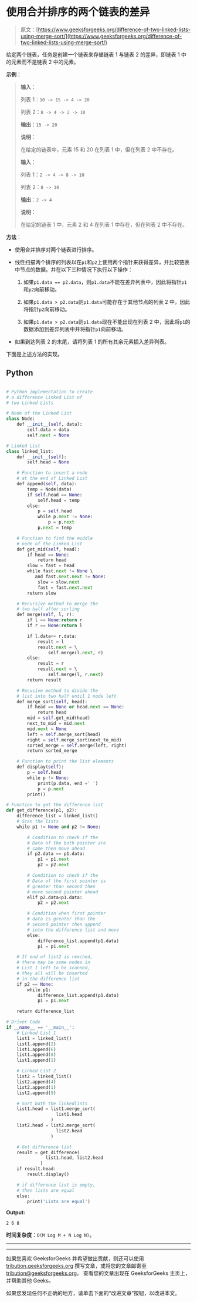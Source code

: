 # 使用合并排序的两个链表的差异

> 原文：[https://www.geeksforgeeks.org/difference-of-two-linked-lists-using-merge-sort/](https://www.geeksforgeeks.org/difference-of-two-linked-lists-using-merge-sort/)

给定两个链表，任务是创建一个链表来存储链表 1 与链表 2 的差异，即链表 1 中的元素而不是链表 2 中的元素。

**示例**：

> **输入**：
>
> 列表 1：`10 -> 15 -> 4 -> 20`
>
> 列表 2：`8 -> 4 -> 2 -> 10`
>
> **输出**：`15 -> 20`
>
> **说明**：
>
> 在给定的链表中，元素 15 和 20 在列表 1 中，但在列表 2 中不存在。
> 
> **输入**：
>
> 列表 1：`2 -> 4 -> 8 -> 10`
>
> 列表 2：`8 -> 10`
>
> **输出**：`2 -> 4`
>
> **说明**：
>
> 在给定的链表 1 中，元素 2 和 4 在列表 1 中存在，但在列表 2 中不存在。

**方法**：

*   使用合并排序对两个链表进行排序。

*   线性扫描两个排序的列表以在`p1`和`p2`上使用两个指针来获得差异，并比较链表中节点的数据，并在以下三种情况下执行以下操作：

    1.  如果`p1.data == p2.data`，则`p1.data`不能在差异列表中，因此将指针`p1`和`p2`向前移动。

    2.  如果`p1.data > p2.data`则`p1.data`可能存在于其他节点的列表 2 中，因此将指针`p2`向前移动。

    3.  如果`p1.data > p2.data`则`p1.data`现在不能出现在列表 2 中，因此将`p1`的数据添加到差异列表中并将指针`p1`向前移动。

*   如果到达列表 2 的末尾，请将列表 1 的所有其余元素插入差异列表。

下面是上述方法的实现。

## Python

```py

# Python implementation to create 
# a difference Linked List of  
# two Linked Lists 

# Node of the Linked List 
class Node: 
    def __init__(self, data): 
        self.data = data 
        self.next = None

# Linked List 
class linked_list: 
    def __init__(self): 
        self.head = None

    # Function to insert a node 
    # at the end of Linked List 
    def append(self, data): 
        temp = Node(data) 
        if self.head == None: 
            self.head = temp 
        else: 
            p = self.head 
            while p.next != None: 
                p = p.next
            p.next = temp 

    # Function to find the middle 
    # node of the Linked List  
    def get_mid(self, head): 
        if head == None: 
            return head 
        slow = fast = head 
        while fast.next != None \ 
           and fast.next.next != None: 
            slow = slow.next
            fast = fast.next.next
        return slow 

    # Recursive method to merge the 
    # two half after sorting  
    def merge(self, l, r): 
        if l == None:return r 
        if r == None:return l 

        if l.data<= r.data: 
            result = l 
            result.next = \ 
                self.merge(l.next, r) 
        else: 
            result = r 
            result.next = \ 
                self.merge(l, r.next) 
        return result 

    # Recusive method to divide the  
    # list into two half until 1 node left 
    def merge_sort(self, head): 
        if head == None or head.next == None: 
            return head 
        mid = self.get_mid(head) 
        next_to_mid = mid.next
        mid.next = None
        left = self.merge_sort(head) 
        right = self.merge_sort(next_to_mid) 
        sorted_merge = self.merge(left, right) 
        return sorted_merge 

    # Function to print the list elements 
    def display(self): 
        p = self.head 
        while p != None: 
            print(p.data, end =' ') 
            p = p.next
        print() 

# Function to get the difference list 
def get_difference(p1, p2): 
    difference_list = linked_list() 
    # Scan the lists  
    while p1 != None and p2 != None: 

        # Condition to check if the  
        # Data of the both pointer are  
        # same then move ahead 
        if p2.data == p1.data: 
            p1 = p1.next
            p2 = p2.next

        # Condition to check if the  
        # Data of the first pointer is  
        # greater than second then  
        # move second pointer ahead 
        elif p2.data<p1.data: 
            p2 = p2.next

        # Condition when first pointer 
        # data is greater than the  
        # second pointer then append 
        # into the difference list and move 
        else: 
            difference_list.append(p1.data) 
            p1 = p1.next

    # If end of list2 is reached,  
    # there may be some nodes in  
    # List 1 left to be scanned,  
    # they all will be inserted  
    # in the difference list 
    if p2 == None: 
        while p1: 
            difference_list.append(p1.data) 
            p1 = p1.next

    return difference_list 

# Driver Code 
if __name__ == '__main__': 
    # Linked List 1 
    list1 = linked_list() 
    list1.append(2) 
    list1.append(6) 
    list1.append(8) 
    list1.append(1) 

    # Linked List 2 
    list2 = linked_list() 
    list2.append(4) 
    list2.append(1) 
    list2.append(9) 

    # Sort both the linkedlists 
    list1.head = list1.merge_sort( 
                   list1.head 
                 ) 
    list2.head = list2.merge_sort( 
                   list2.head 
                 ) 

    # Get difference list 
    result = get_difference( 
               list1.head, list2.head 
             ) 
    if result.head: 
        result.display() 

    # if difference list is empty, 
    # then lists are equal 
    else: 
        print('Lists are equal') 

```

**Output:**

```
2 6 8

```

**时间复杂度**：`O(M Log M + N Log N)`。



* * *

* * *

如果您喜欢 GeeksforGeeks 并希望做出贡献，则还可以使用 [tribution.geeksforgeeks.org](https://contribute.geeksforgeeks.org/) 撰写文章，或将您的文章邮寄至 tribution@geeksforgeeks.org。 查看您的文章出现在 GeeksforGeeks 主页上，并帮助其他 Geeks。

如果您发现任何不正确的地方，请单击下面的“改进文章”按钮，以改进本文。